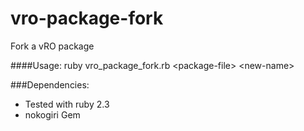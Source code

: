 # vro-package-fork
Fork a vRO package

####Usage: ruby vro_package_fork.rb \<package-file\> \<new-name\>

###Dependencies:   

- Tested with ruby 2.3
- nokogiri Gem

